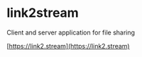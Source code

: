 # link2stream
Client and server application for file sharing

[https://link2.stream](https://link2.stream)
